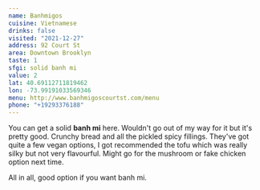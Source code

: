 ```yaml
---
name: Banhmigos
cuisine: Vietnamese
drinks: false
visited: "2021-12-27"
address: 92 Court St
area: Downtown Brooklyn
taste: 1
sfgi: solid banh mi
value: 2
lat: 40.69112711819462
lon: -73.99191033569346
menu: http://www.banhmigoscourtst.com/menu
phone: "+19293376188"
---
```


You can get a solid **banh mi** here. Wouldn't go out of my way for it but it's pretty good. Crunchy bread and all the pickled spicy fillings. They've got quite a few vegan options, I got recommended the tofu which was really silky but not very flavourful. Might go for the mushroom or fake chicken option next time. 

All in all, good option if you want banh mi.
